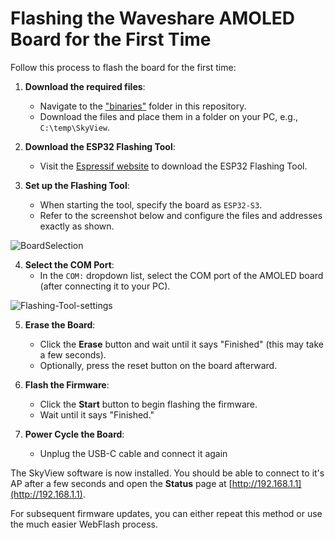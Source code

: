 # Flashing the Waveshare AMOLED Board for the First Time

Follow this process to flash the board for the first time:

1. **Download the required files**:  
    - Navigate to the ["binaries"](https://github.com/dingetje/SkyView-AMOLED-round-1.75-Waveshare/tree/main/binaries) folder in this repository.  
    - Download the files and place them in a folder on your PC, e.g., `C:\temp\SkyView`.

2. **Download the ESP32 Flashing Tool**:  
    - Visit the [Espressif website](https://docs.espressif.com/projects/esp-test-tools/en/latest/esp32/production_stage/tools/flash_download_tool.html) to download the ESP32 Flashing Tool.

3. **Set up the Flashing Tool**:  
    - When starting the tool, specify the board as `ESP32-S3`.  
    - Refer to the screenshot below and configure the files and addresses exactly as shown.


![BoardSelection](https://github.com/dingetje/SkyView-AMOLED-round-1.75-Waveshare/blob/main/Documentation/images/AMOLED_Board_Flashing_setting.png)

4. **Select the COM Port**:  
    - In the `COM:` dropdown list, select the COM port of the AMOLED board (after connecting it to your PC).


![Flashing-Tool-settings](https://github.com/dingetje/SkyView-AMOLED-round-1.75-Waveshare/blob/main/Documentation/images/Flashing_Tool_Settings.png)


5. **Erase the Board**:  
    - Click the **Erase** button and wait until it says "Finished" (this may take a few seconds).  
    - Optionally, press the reset button on the board afterward.

6. **Flash the Firmware**:  
    - Click the **Start** button to begin flashing the firmware.  
    - Wait until it says "Finished."

7. **Power Cycle the Board**:  
    - Unplug the USB-C cable and connect it again


The SkyView software is now installed. You should be able to connect to it's AP after a few seconds and open the **Status** page at [http://192.168.1.1](http://192.168.1.1).

For subsequent firmware updates, you can either repeat this method or use the much easier WebFlash process.







